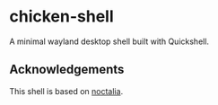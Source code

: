 # chicken-shell

 A minimal wayland desktop shell built with Quickshell.

## Acknowledgements
This shell is based on [noctalia](https://github.com/noctalia-dev/noctalia-shell/).
